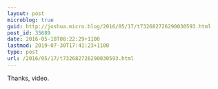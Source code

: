 ```yaml
---
layout: post
microblog: true
guid: http://joshua.micro.blog/2016/05/17/t732682726290030593.html
post_id: 35689
date: 2016-05-18T08:22:29+1100
lastmod: 2019-07-30T17:41:23+1100
type: post
url: /2016/05/17/t732682726290030593.html
---
```

Thanks, video.
